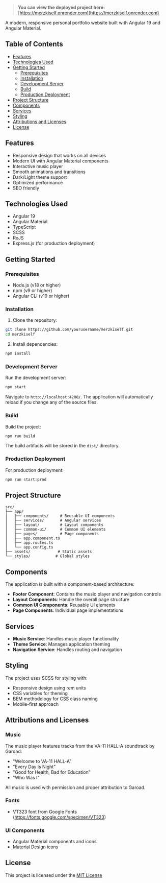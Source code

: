 > **You can view the deployed project here:** [https://merzkiself.onrender.com](https://merzkiself.onrender.com)


A modern, responsive personal portfolio website built with Angular 19 and Angular Material.

## Table of Contents
- [Features](#features)
- [Technologies Used](#technologies-used)
- [Getting Started](#getting-started)
  - [Prerequisites](#prerequisites)
  - [Installation](#installation)
  - [Development Server](#development-server)
  - [Build](#build)
  - [Production Deployment](#production-deployment)
- [Project Structure](#project-structure)
- [Components](#components)
- [Services](#services)
- [Styling](#styling)
- [Attributions and Licenses](#attributions-and-licenses)
- [License](#license)

## Features
- Responsive design that works on all devices
- Modern UI with Angular Material components
- Interactive music player
- Smooth animations and transitions
- Dark/Light theme support
- Optimized performance
- SEO friendly

## Technologies Used
- Angular 19
- Angular Material
- TypeScript
- SCSS
- RxJS
- Express.js (for production deployment)

## Getting Started

### Prerequisites
- Node.js (v18 or higher)
- npm (v9 or higher)
- Angular CLI (v19 or higher)

### Installation
1. Clone the repository:
```bash
git clone https://github.com/yourusername/merzkiself.git
cd merzkiself
```

2. Install dependencies:
```bash
npm install
```

### Development Server
Run the development server:
```bash
npm start
```
Navigate to `http://localhost:4200/`. The application will automatically reload if you change any of the source files.

### Build
Build the project:
```bash
npm run build
```
The build artifacts will be stored in the `dist/` directory.

### Production Deployment
For production deployment:
```bash
npm run start:prod
```

## Project Structure
```
src/
├── app/
│   ├── components/     # Reusable UI components
│   ├── services/       # Angular services
│   ├── layout/         # Layout components
│   ├── common-ui/      # Common UI elements
│   ├── pages/          # Page components
│   ├── app.component.ts
│   ├── app.routes.ts
│   └── app.config.ts
├── assets/            # Static assets
└── styles/           # Global styles
```

## Components
The application is built with a component-based architecture:

- **Footer Component**: Contains the music player and navigation controls
- **Layout Components**: Handle the overall page structure
- **Common UI Components**: Reusable UI elements
- **Page Components**: Individual page implementations

## Services
- **Music Service**: Handles music player functionality
- **Theme Service**: Manages application theming
- **Navigation Service**: Handles routing and navigation

## Styling
The project uses SCSS for styling with:
- Responsive design using rem units
- CSS variables for theming
- BEM methodology for CSS class naming
- Mobile-first approach

## Attributions and Licenses
### Music
The music player features tracks from the VA-11 HALL-A soundtrack by Garoad:
- "Welcome to VA-11 HALL-A"
- "Every Day is Night"
- "Good for Health, Bad for Education"
- "Who Was I"

All music is used with permission and proper attribution to Garoad.

### Fonts
- VT323 font from Google Fonts (https://fonts.google.com/specimen/VT323)

### UI Components
- Angular Material components and icons
- Material Design icons

## License
This project is licensed under the [MIT License](LICENSE.md)
